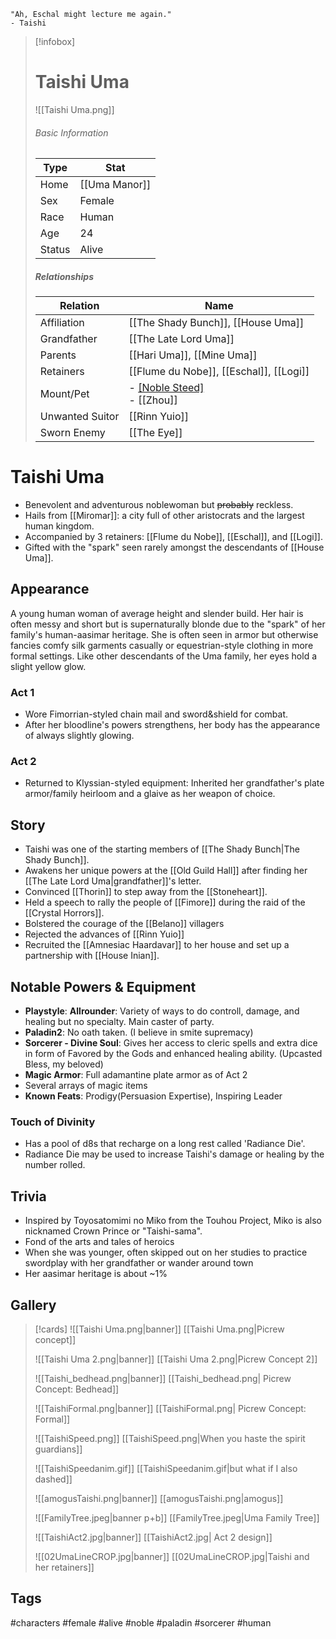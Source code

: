 	"Ah, Eschal might lecture me again."
	- Taishi
> [!infobox]
> # Taishi Uma
> ![[Taishi Uma.png]]
> ###### Basic Information
> | Type | Stat |
> | ---- | ---- |
> | Home | [[Uma Manor]] |
> | Sex | Female |
> | Race | Human |
> | Age | 24 |
> | Status | Alive |
> ##### Relationships
> | Relation|Name | 
> | ---- | ---- |
> | Affiliation |[[The Shady Bunch]], [[House Uma]]|
> |Grandfather | [[The Late Lord Uma]] | 
> | Parents|[[Hari Uma]], [[Mine Uma]]|
> |Retainers|[[Flume du Nobe]], [[Eschal]], [[Logi]] | 
> |Mount/Pet| - [[Noble Steed]](former) <br>- [[Zhou]] |
> | Unwanted Suitor |[[Rinn Yuio]]|
> |Sworn Enemy|[[The Eye]]|

# Taishi Uma
- Benevolent and adventurous noblewoman but ~~probably~~ reckless.
- Hails from [[Miromar]]: a city full of other aristocrats and the largest human kingdom.
- Accompanied by 3 retainers: [[Flume du Nobe]], [[Eschal]], and [[Logi]].
- Gifted with the "spark" seen rarely amongst the descendants of [[House Uma]].

## Appearance
A young human woman of average height and slender build. Her hair is often messy and short but is supernaturally blonde due to the "spark" of her family's human-aasimar heritage. She is often seen in armor but otherwise fancies comfy silk garments casually or equestrian-style clothing in more formal settings. Like other descendants of the Uma family, her eyes hold a slight yellow glow.

### Act 1
- Wore Fimorrian-styled chain mail and sword&shield for combat.
- After her bloodline's powers strengthens, her body has the appearance of always slightly glowing.
### Act 2
- Returned to Klyssian-styled equipment: Inherited her grandfather's plate armor/family heirloom and a glaive as her weapon of choice.

## Story
- Taishi was one of the starting members of [[The Shady Bunch|The Shady Bunch]].
- Awakens her unique powers at the [[Old Guild Hall]] after finding her [[The Late Lord Uma|grandfather]]'s letter.
- Convinced [[Thorin]] to step away from the [[Stoneheart]].
- Held a speech to rally the people of [[Fimore]] during the raid of the [[Crystal Horrors]].
- Bolstered the courage of the [[Belano]] villagers
- Rejected the advances of [[Rinn Yuio]]
- Recruited the [[Amnesiac Haardavar]] to her house and set up a partnership with [[House Inian]].
## Notable Powers & Equipment
- **Playstyle**: **Allrounder**: Variety of ways to do controll, damage, and healing but no specialty. Main caster of party.
- **Paladin2**: No oath taken. (I believe in smite supremacy)
- **Sorcerer - Divine Soul**: Gives her access to cleric spells and extra dice in form of Favored by the Gods and enhanced healing ability. (Upcasted Bless, my beloved)
- **Magic Armor**: Full adamantine plate armor as of Act 2
- Several arrays of magic items
- **Known Feats**: Prodigy(Persuasion Expertise), Inspiring Leader

### Touch of Divinity
- Has a pool of d8s that recharge on a long rest called 'Radiance Die'.
- Radiance Die may be used to increase Taishi's damage or healing by the number rolled.

## Trivia
- Inspired by Toyosatomimi no Miko from the Touhou Project, Miko is also nicknamed Crown Prince or  "Taishi-sama".
- Fond of the arts and tales of heroics
- When she was younger, often skipped out on her studies to practice swordplay with her grandfather or wander around town
- Her aasimar heritage is about ~1%

## Gallery
>[!cards]
>![[Taishi Uma.png|banner]]
>[[Taishi Uma.png|Picrew concept]]
>
>![[Taishi Uma 2.png|banner]]
>[[Taishi Uma 2.png|Picrew Concept 2]]
>
>![[Taishi_bedhead.png|banner]]
>[[Taishi_bedhead.png| Picrew Concept: Bedhead]]
>
>![[TaishiFormal.png|banner]]
>[[TaishiFormal.png| Picrew Concept: Formal]]
>
>![[TaishiSpeed.png]]
>[[TaishiSpeed.png|When you haste the spirit guardians]]
>
>![[TaishiSpeedanim.gif]]
>[[TaishiSpeedanim.gif|but what if I also dashed]]
>
>![[amogusTaishi.png|banner]]
>[[amogusTaishi.png|amogus]]
>
>![[FamilyTree.jpeg|banner p+b]]
>[[FamilyTree.jpeg|Uma Family Tree]]
>
>![[TaishiAct2.jpg|banner]]
>[[TaishiAct2.jpg| Act 2  design]]
>
> ![[02UmaLineCROP.jpg|banner]]
> [[02UmaLineCROP.jpg|Taishi and her retainers]]
>

## Tags
#characters #female #alive #noble #paladin #sorcerer #human